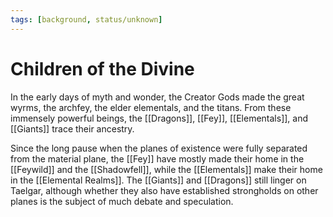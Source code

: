 ```yaml
---
tags: [background, status/unknown]
---
```

# Children of the Divine

In the early days of myth and wonder, the Creator Gods made the great wyrms, the archfey, the elder elementals, and the titans. From these immensely powerful beings, the [[Dragons]], [[Fey]], [[Elementals]], and [[Giants]] trace their ancestry. 

Since the long pause when the planes of existence were fully separated from the material plane, the [[Fey]] have mostly made their home in the [[Feywild]] and the [[Shadowfell]], while the [[Elementals]] make their home in the [[Elemental Realms]]. The [[Giants]] and [[Dragons]] still linger on Taelgar, although whether they also have established strongholds on other planes is the subject of much debate and speculation. 